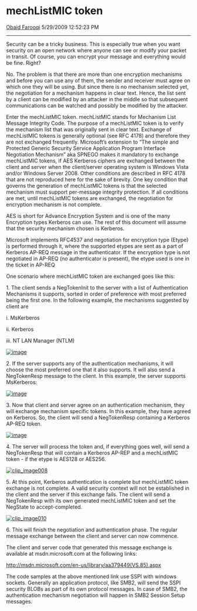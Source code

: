 <div id="page">

# mechListMIC token

[Obaid
Farooqi](https://social.msdn.microsoft.com/profile/Obaid%20Farooqi)
5/29/2009 12:52:23 PM

-----

<div id="content">

Security can be a tricky business. This is especially true when you want
security on an open network where anyone can see or modify your packet
in transit. Of course, you can encrypt your message and everything would
be fine. Right?

No. The problem is that there are more than one encryption mechanisms
and before you can use any of them, the sender and receiver must agree
on which one they will be using. But since there is no mechanism
selected yet, the negotiation for a mechanism happens in clear text.
Hence, the list sent by a client can be modified by an attacker in the
middle so that subsequent communications can be watched and possibly be
modified by the attacker.

Enter the mechListMIC token. mechListMIC stands for Mechanism List
Message Integrity Code. The purpose of a mechListMIC token is to verify
the mechanism list that was originally sent in clear text. Exchange of
mechListMIC tokens is generally optional (see RFC 4178) and therefore
they are not exchanged frequently. Microsoft’s extension to “The simple
and Protected Generic Security Service Application Program Interface
Negotiation Mechanism” aka SPNEGO makes it mandatory to exchange
mechListMIC tokens, if AES Kerberos ciphers are exchanged between the
client and server when the client/server operating system is Windows
Vista and/or Windows Server 2008. Other conditions are described in RFC
4178 that are not reproduced here for the sake of brevity. One key
condition that governs the generation of mechListMIC tokens is that the
selected mechanism must support per-message integrity protection. If all
conditions are met, until mechListMIC tokens are exchanged, the
negotiation for encryption mechanism is not complete.

AES is short for Advance Encryption System and is one of the many
Encryption types Kerberos can use. The rest of this document will assume
that the security mechanism chosen is Kerberos.

Microsoft implements RFC4537 and negotiation for encryption type (Etype)
is performed through it, where the supported etypes are sent as a part
of Kerberos AP-REQ message in the authenticator. If the encryption type
is not negotiated in AP-REQ (no authenticator is present), the etype
used is one in the ticket in AP-REQ

One scenario where mechListMIC token are exchanged goes like this:

1\. The client sends a NegTokenInit to the server with a list of
Authentication Mechanisms it supports, sorted in order of preference
with most preferred being the first one. In the following example, the
mechanisms suggested by client are

i. MsKerberos

ii. Kerberos

iii. NT LAN Manager
(NTLM)

[![image](media/TNBlogsFS/BlogFileStorage/blogs_msdn/openspecification/WindowsLiveWriter/mechListMICtoken_A135/image_thumb.png
"image")](media/TNBlogsFS/BlogFileStorage/blogs_msdn/openspecification/WindowsLiveWriter/mechListMICtoken_A135/image_2.png)

2\. If the server supports any of the authentication mechanisms, it will
choose the most preferred one that it also supports. It will also send a
NegTokenResp message to the client. In this example, the server supports
MsKerberos:

[![image](media/TNBlogsFS/BlogFileStorage/blogs_msdn/openspecification/WindowsLiveWriter/mechListMICtoken_A135/image_thumb_1.png
"image")](media/TNBlogsFS/BlogFileStorage/blogs_msdn/openspecification/WindowsLiveWriter/mechListMICtoken_A135/image_4.png)

3\. Now that client and server agree on an authentication mechanism,
they will exchange mechanism specific tokens. In this example, they have
agreed on Kerberos. So, the client will send a NegTokenResp containing a
Kerberos AP-REQ
token.

[![image](media/TNBlogsFS/BlogFileStorage/blogs_msdn/openspecification/WindowsLiveWriter/mechListMICtoken_A135/image_thumb_2.png
"image")](media/TNBlogsFS/BlogFileStorage/blogs_msdn/openspecification/WindowsLiveWriter/mechListMICtoken_A135/image_6.png)

4\. The server will process the token and, if everything goes well, will
send a NegTokenResp that will contain a Kerberos AP-REP and a
mechListMIC token - if the etype is AES128 or
AES256.

[![clip\_image008](media/TNBlogsFS/BlogFileStorage/blogs_msdn/openspecification/WindowsLiveWriter/mechListMICtoken_A135/clip_image008_thumb.jpg
"clip_image008")](media/TNBlogsFS/BlogFileStorage/blogs_msdn/openspecification/WindowsLiveWriter/mechListMICtoken_A135/clip_image008_2.jpg)

5\. At this point, Kerberos authentication is complete but mechListMIC
token exchange is not complete. A valid security context will not be
established in the client and the server if this exchange fails. The
client will send a NegTokenResp with its own generated mechListMIC token
and set the NegState to
accept-completed.

[![clip\_image010](media/TNBlogsFS/BlogFileStorage/blogs_msdn/openspecification/WindowsLiveWriter/mechListMICtoken_A135/clip_image010_thumb.jpg
"clip_image010")](media/TNBlogsFS/BlogFileStorage/blogs_msdn/openspecification/WindowsLiveWriter/mechListMICtoken_A135/clip_image010_2.jpg)

6\. This will finish the negotiation and authentication phase. The
regular message exchange between the client and server can now commence.

The client and server code that generated this message exchange is
available at msdn.microsoft.com at the following links:

<http://msdn.microsoft.com/en-us/library/aa379449(VS.85).aspx>

The code samples at the above mentioned link use SSPI with windows
sockets. Generally an application protocol, like SMB2, will send the
SSPI security BLOBs as part of its own protocol messages. In case of
SMB2, the authentication mechanism negotiation will happen in SMB2
Session Setup messages.

</div>

</div>
